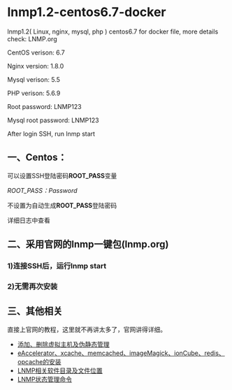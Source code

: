 # lnmp1.2-centos6.7-docker
lnmp1.2( Linux, nginx, mysql, php ) centos6.7 for docker file, more details check: LNMP.org

CentOS verison: 6.7

Nginx version: 1.8.0

Mysql verison: 5.5

PHP verison: 5.6.9

Root password: LNMP123

Mysql root password: LNMP123

After login SSH, run lnmp start

## 一、Centos：
可以设置SSH登陆密码**ROOT_PASS**变量

*ROOT_PASS：Password*

不设置为自动生成**ROOT_PASS**登陆密码

详细日志中查看

## 二、采用官网的lnmp一键包(lnmp.org)
### 1)连接SSH后，运行lnmp start
### 2)无需再次安装

## 三、其他相关
直接上官网的教程，这里就不再讲太多了，官网讲得详细。
+ [添加、删除虚拟主机及伪静态管理](http://lnmp.org/faq/lnmp-vhost-add-howto.html "添加、删除虚拟主机及伪静态管理")
+ [eAccelerator、xcache、memcached、imageMagick、ionCube、redis、opcache的安装](http://lnmp.org/faq/addons.html "eAccelerator、xcache、memcached、imageMagick、ionCube、redis、opcache的安装")
+ [LNMP相关软件目录及文件位置](http://lnmp.org/faq/lnmp-software-list.html "LNMP相关软件目录及文件位置")
+ [LNMP状态管理命令](http://lnmp.org/faq/lnmp-status-manager.html "LNMP状态管理命令")
